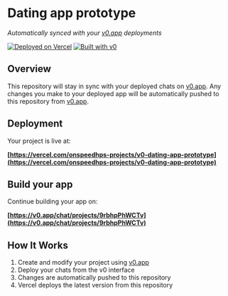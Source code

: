 # Dating app prototype

*Automatically synced with your [v0.app](https://v0.app) deployments*

[![Deployed on Vercel](https://img.shields.io/badge/Deployed%20on-Vercel-black?style=for-the-badge&logo=vercel)](https://vercel.com/onspeedhps-projects/v0-dating-app-prototype)
[![Built with v0](https://img.shields.io/badge/Built%20with-v0.app-black?style=for-the-badge)](https://v0.app/chat/projects/9rbhpPhWCTv)

## Overview

This repository will stay in sync with your deployed chats on [v0.app](https://v0.app).
Any changes you make to your deployed app will be automatically pushed to this repository from [v0.app](https://v0.app).

## Deployment

Your project is live at:

**[https://vercel.com/onspeedhps-projects/v0-dating-app-prototype](https://vercel.com/onspeedhps-projects/v0-dating-app-prototype)**

## Build your app

Continue building your app on:

**[https://v0.app/chat/projects/9rbhpPhWCTv](https://v0.app/chat/projects/9rbhpPhWCTv)**

## How It Works

1. Create and modify your project using [v0.app](https://v0.app)
2. Deploy your chats from the v0 interface
3. Changes are automatically pushed to this repository
4. Vercel deploys the latest version from this repository